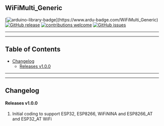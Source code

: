 ## WiFiMulti_Generic

[![arduino-library-badge](https://www.ardu-badge.com/badge/WiFiMulti_Generic.svg?)](https://www.ardu-badge.com/WiFiMulti_Generic)
[![GitHub release](https://img.shields.io/github/release/khoih-prog/WiFiMulti_Generic.svg)](https://github.com/khoih-prog/WiFiMulti_Generic/releases)
[![contributions welcome](https://img.shields.io/badge/contributions-welcome-brightgreen.svg?style=flat)](#Contributing)
[![GitHub issues](https://img.shields.io/github/issues/khoih-prog/WiFiMulti_Generic.svg)](http://github.com/khoih-prog/WiFiMulti_Generic/issues)

---
---

## Table of Contents


* [Changelog](#changelog)
  * [Releases v1.0.0](#releases-v100)

---
---

## Changelog


#### Releases v1.0.0

1. Initial coding to support ESP32, ESP8266, WiFiNINA and ESP8266_AT and ESP32_AT WiFi



